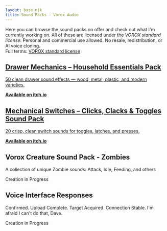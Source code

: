 ```yaml
---
layout: base.njk
title: Sound Packs - Vorox Audio
---
```


Here you can browse the sound packs on offer and check out what I'm currently working on.
All of these are licensed under the *VOROX standard license*:
Personal and commercial use allowed. No resale, redistribution, or AI voice cloning.  
Full terms: <a href="/license/">VOROX standard license</a>


<div class="sound-pack-grid">
	<a href="https://voroxaudio.itch.io/drawers-soundpack">
		<div class="sound-pack">
			<h2>Drawer Mechanics – Household Essentials Pack</h2>
			<p>50 clean drawer sound effects — wood, metal, plastic, and modern varieties.</p>
			<p><b>Available on itch.io</b></p>
		</div>
	</a>
	<a href="https://voroxaudio.itch.io/mechanical-switches-sound-pack">
		<div class="sound-pack">
			<h2>Mechanical Switches – Clicks, Clacks & Toggles Sound Pack</h2>
			<p>20 crisp, clean switch sounds for toggles, latches, and presses.</p>
			<p><b>Available on itch.io</b></p>
		</div>
	</a>
		<div class="sound-pack">
			<h2>Vorox Creature Sound Pack - Zombies</h2>
			<p>A collection of unique Zombie sounds: Attack, Idle, Feeding, and others</p>
			<p>Creation in Progress</p>
		</div>
		<div class="sound-pack">
			<h2>Voice Interface Responses</h2>
			<p>Confirmed. Upload Complete. Target Acquired. Connection Stable. I'm afraid I can't do that, Dave.</p>
			<p>Creation in Progress</p>
		</div>
</div>
